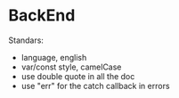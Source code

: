 # BackEnd

Standars: 
- language, english  
- var/const style, camelCase
- use double quote in all the doc 
- use "err" for the catch callback in errors